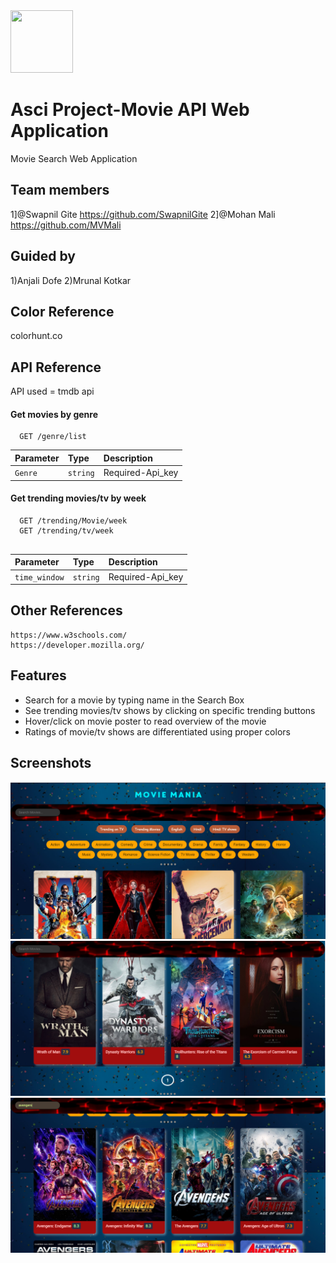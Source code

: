 <img src='https://shop.tamburino.it/wp-content/uploads/2017/10/ricerca_film_001.png' width='100' height='100'>
    
    
# Asci Project-Movie API Web Application
Movie Search Web Application 

## Team members
 1]@Swapnil Gite https://github.com/SwapnilGite
 2]@Mohan Mali https://github.com/MVMali

 ## Guided by
 1)Anjali Dofe
 2)Mrunal Kotkar
## Color Reference
   colorhunt.co

## API Reference
API used = tmdb api
#### Get movies by genre

```http
  GET /genre/list
```

| Parameter | Type     | Description                |
| :-------- | :------- | :------------------------- |
| `Genre` | `string` |Required-Api_key|


#### Get trending movies/tv by week

```http
  GET /trending/Movie/week
  GET /trending/tv/week
  
```

| Parameter | Type     | Description                       |
| :-------- | :------- | :-------------------------------- |
| `time_window`      | `string` |Required-Api_key  |

## Other References
    https://www.w3schools.com/
    https://developer.mozilla.org/
 
## Features
   - Search for a movie by typing name in the Search Box
   - See trending movies/tv shows by clicking on specific trending buttons
   - Hover/click on movie poster to read overview of the movie
   - Ratings of movie/tv shows are differentiated using proper colors
## Screenshots

![App Screenshot](ss1.png)
![App Screenshot](ss2.png)
![App Screenshot](ss3.png)


  
